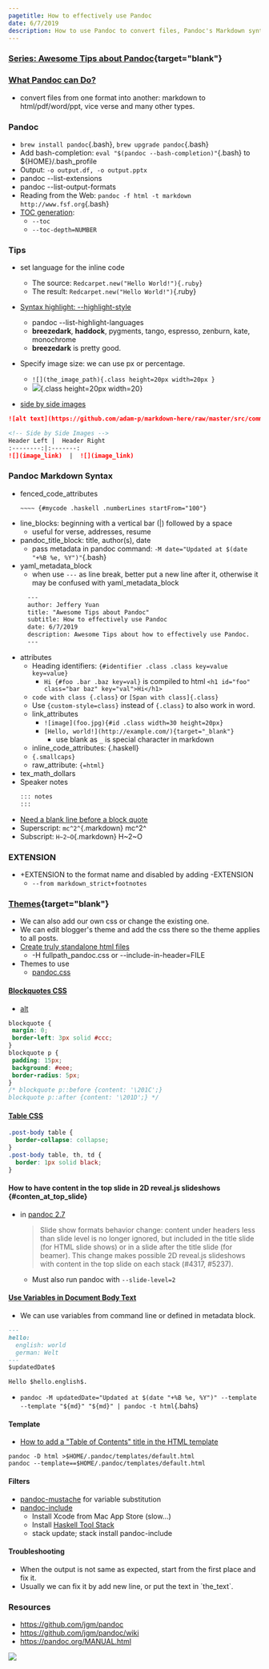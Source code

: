 ```yaml
---
pagetitle: How to effectively use Pandoc
date: 6/7/2019
description: How to use Pandoc to convert files, Pandoc's Markdown syntax and more tips.
---
```


### [Series: Awesome Tips about Pandoc](/search/label/Pandoc_Series){target="blank"}
<script src="/feeds/posts/default/-/Pandoc_Series?orderby=updated&amp;alt=json-in-script&amp;callback=series&amp;max-results=20"></script>


### [What Pandoc can Do?](https://pandoc.org/)
- convert files from one format into another: markdown to html/pdf/word/ppt, vice verse and many other types.

### Pandoc
- `brew install pandoc`{.bash}, `brew upgrade pandoc`{.bash}
- Add  bash-completion: `eval "$(pandoc --bash-completion)"`{.bash} to ${HOME}/.bash_profile
- Output: `-o output.df, -o output.pptx`
    <!-- - install this first: brew cask install mactex -->
- pandoc --list-extensions
- pandoc --list-output-formats
- Reading from the Web: `pandoc -f html -t markdown http://www.fsf.org`{.bash}
- [TOC generation](https://github.com/jgm/pandoc/wiki/Pandoc-Tricks#toc-generation):
  - `--toc`
  - `--toc-depth=NUMBER`
<!-- ### [remark](https://github.com/gnab/remark)
- in-browser, markdown-driven slideshow tool -->

<!-- ### Commands -->


<!-- ```text
geometry: "left=2cm,right=2cm,top=2cm,bottom=2cm"
``` -->

<!-- - we can only use beamer to generate pdf, not ppt -->

### Tips
- set language for the inline code
  - The source: `Redcarpet.new("Hello World!"){.ruby}`
  - The result: `Redcarpet.new("Hello World!")`{.ruby}

- [Syntax highlight: --highlight-style](https://www.garrickadenbuie.com/blog/pandoc-syntax-highlighting-examples/)
  - pandoc --list-highlight-languages
  - **breezedark**, **haddock**, pygments, tango, espresso, zenburn, kate, monochrome
  - **breezedark** is pretty good.

- Specify image size: we can use px or percentage.
  - `![](the_image_path){.class height=20px width=20px }`
  - ![](https://help.apple.com/assets/5C1032DB680CE2007DE76758/5C1032DD680CE2007DE76760/en_US/594456e7f5024afe01e5b4da627339f9.png){.class height=20px width=20}

- [side by side images](https://stackoverflow.com/questions/24319505/how-can-one-display-images-side-by-side-in-a-github-readme-md)
```markdown
![alt text](https://github.com/adam-p/markdown-here/raw/master/src/common/images/icon48.png "Logo Title Text 1")

<!-- Side by Side Images -->
Header Left |  Header Right
:--------:|:-------:
![](image_link)  |  ![](image_link)
```


### Pandoc Markdown Syntax
- fenced_code_attributes
  ```text
  ~~~~ {#mycode .haskell .numberLines startFrom="100"}
  ```
- line_blocks: beginning with a vertical bar (|) followed by a space
  - useful for verse, addresses, resume
- pandoc_title_block: title, author(s), date
  - pass metadata in pandoc command: `-M date="Updated at $(date "+%B %e, %Y")"`{.bash}
- yaml_metadata_block
  - when use `---` as line break, better put a new line after it, otherwise it may be confused with yaml_metadata_block
  ```markdown
    ---
    author: Jeffery Yuan
    title: "Awesome Tips about Pandoc"
    subtitle: How to effectively use Pandoc
    date: 6/7/2019
    description: Awesome Tips about how to effectively use Pandoc.
    ---
  ```
- attributes
  - Heading identifiers: `{#identifier .class .class key=value key=value}`
    - `Hi {#foo .bar .baz key=val}` is compiled to html `<h1 id="foo" class="bar baz" key="val">Hi</h1>`
  - `code with class {.class}` or `[Span with class]{.class}`
  - Use `{custom-style=class}` instead of `{.class}` to also work in word.
  - link_attributes
    - `![image](foo.jpg){#id .class width=30 height=20px}`
    - `[Hello, world!](http://example.com/){target="_blank"}`
      - use blank as `_` is special character in markdown
  - inline_code_attributes:  {.haskell}
  - `{.smallcaps}`
  - raw_attribute: `{=html}`
- tex_math_dollars
- Speaker notes
  ```md
  ::: notes
  :::
  ```
- [Need a blank line before a block quote](https://pandoc.org/MANUAL.html#block-quotations)
- Superscript: `mc^2^`{.markdown} mc^2^
- Subscript: `H~2~O`{.markdown} H~2~O

### EXTENSION
- +EXTENSION to the format name and disabled by adding -EXTENSION
  - `--from markdown_strict+footnotes`

<!-- ### [Slides Syntax](https://opensource.com/article/18/5/markdown-slide-generators)
- [Pandoc Syntax](https://pandoc.org/MANUAL.html#producing-slide-shows-with-pandoc) -->

### [Themes](https://github.com/jgm/pandoc/wiki/User-contributed-templates#html){target="blank"}
- We can also add our own css or change the existing one.
- We can edit blogger's theme and add the css there so the theme applies to all posts.
- [Create truly standalone html files](https://devilgate.org/blog/2012/07/02/tip-using-pandoc-to-create-truly-standalone-html-files/)
  - -H fullpath_pandoc.css or --include-in-header=FILE
- Themes to use
  - [pandoc.css](https://pandoc.org/demo/pandoc.css)

#### [Blockquotes CSS](https://css-tricks.com/examples/Blockquotes/)
- [alt](https://css-tricks.com/snippets/css/simple-and-nice-blockquote-styling/)
```css
blockquote {
 margin: 0;
 border-left: 3px solid #ccc;
}
blockquote p {
 padding: 15px;
 background: #eee;
 border-radius: 5px;
}
/* blockquote p::before {content: '\201C';}
blockquote p::after {content: '\201D';} */
```

#### [Table CSS](https://www.w3schools.com/css/css_table.asp)
```css
.post-body table {
  border-collapse: collapse;
}
.post-body table, th, td {
  border: 1px solid black;
}
```

#### How to have content in the top slide in 2D reveal.js slideshows {#conten_at_top_slide}
- in [pandoc 2.7](https://pandoc.org/releases.html#pandoc-2.7-3-march-2019)
  > Slide show formats behavior change: content under headers less than slide level is no longer ignored, but included in the title slide (for HTML slide shows) or in a slide after the title slide (for beamer). This change makes possible 2D reveal.js slideshows with content in the top slide on each stack (#4317, #5237).

  - Must also run pandoc with `--slide-level=2`


#### [Use Variables in Document Body Text](https://github.com/jgm/pandoc/issues/1950)
- We can use variables from command line or defined in metadata block.
```markdown
---
hello:
  english: world
  german: Welt
---
$updatedDate$

Hello $hello.english$.
```
- `pandoc -M updatedDate="Updated at $(date "+%B %e, %Y")" --template --template "${md}" "${md}" | pandoc -t html`{.bahs}


#### Template
- [How to add a "Table of Contents" title in the HTML template](https://github.com/jgm/pandoc/wiki/How-to-add-a-%22Table-of-Contents%22-title-in-the-HTML-template)
```
pandoc -D html >$HOME/.pandoc/templates/default.html
pandoc --template==$HOME/.pandoc/templates/default.html
```

#### Filters
- [pandoc-mustache](https://github.com/michaelstepner/pandoc-mustache) for variable substitution
- [pandoc-include](http://hackage.haskell.org/package/pandoc-include)
  - Install Xcode from Mac App Store (slow...)
  - Install [Haskell Tool Stack](https://docs.haskellstack.org/en/stable/README/)
  - stack update; stack install pandoc-include

<!-- pandoc --from markdown --to latex --filter pandoc-include input.md -->

#### Troubleshooting
- When the output is not same as expected, start from the first place and fix it.
- Usually we can fix it by add new line, or put the text in \`the_text\`.

### Resources
- <https://github.com/jgm/pandoc>
- <https://github.com/jgm/pandoc/wiki>
- <https://pandoc.org/MANUAL.html>

![](https://slides.yihui.name/gif/daaaad.gif)


<!-- <style>
  .anchor {
    display: none;
  }
  :hover > .anchor {
    display: inline;
  }   
</style>

<script type="text/javascript">
//<![CDATA[
  (function() {
    var links = document.getElementsByTagName('a');
    for (var i = 0; i < links.length; i++) {
      if (/^(https?:)?\/\//.test(links[i].getAttribute('href'))) {
        links[i].target = 'blank';
      }
    }
  })();

  (function() {
    var h, hs = document.querySelectorAll('h3');
    for (var i = 0; i < hs.length; i++) {
      h = hs[i];
      if (h.id === '') continue;
      h.innerHTML += ' <span class="anchor"><a href="#' + h.id +
        '">#</a></span>';
    }
  })();  
//]]>
</script> -->

<!-- https://stackoverflow.com/questions/38286488/pandoc-markdown-to-doc-how-to-use-variables -->